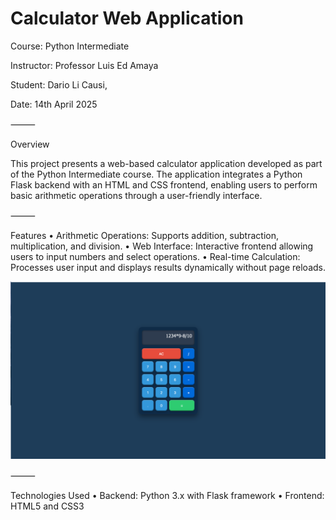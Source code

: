 # Calculator Web Application

Course: 
Python Intermediate

Instructor: 
Professor Luis Ed Amaya

Student: 
Dario Li Causi,

Date:
14th April 2025

⸻

Overview

This project presents a web-based calculator application developed as part of the Python Intermediate course. The application integrates a Python Flask backend with an HTML and CSS frontend, enabling users to perform basic arithmetic operations through a user-friendly interface.

⸻

Features
	•	Arithmetic Operations: Supports addition, subtraction, multiplication, and division.
	•	Web Interface: Interactive frontend allowing users to input numbers and select operations.
	•	Real-time Calculation: Processes user input and displays results dynamically without page reloads.

![Calculator Screenshot](assets/screenshot/web_app.png) 

⸻

Technologies Used
	•	Backend: Python 3.x with Flask framework
	•	Frontend: HTML5 and CSS3


